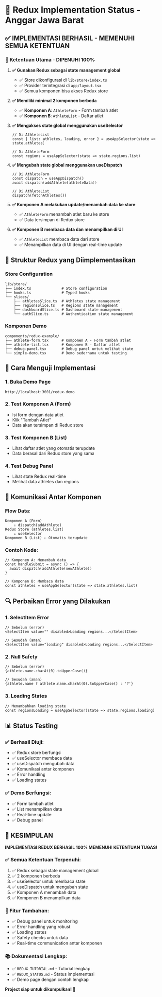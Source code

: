 # 🚀 Redux Implementation Status - Anggar Jawa Barat

## ✅ **IMPLEMENTASI BERHASIL - MEMENUHI SEMUA KETENTUAN**

### 🎯 **Ketentuan Utama - DIPENUHI 100%**

1. **✅ Gunakan Redux sebagai state management global**
   - ✅ Store dikonfigurasi di `lib/store/index.ts`
   - ✅ Provider terintegrasi di `app/layout.tsx`
   - ✅ Semua komponen bisa akses Redux store

2. **✅ Memiliki minimal 2 komponen berbeda**
   - ✅ **Komponen A**: `AthleteForm` - Form tambah atlet
   - ✅ **Komponen B**: `AthleteList` - Daftar atlet

3. **✅ Mengakses state global menggunakan useSelector**
   ```tsx
   // Di AthleteList
   const { list: athletes, loading, error } = useAppSelector(state => state.athletes)
   
   // Di AthleteForm  
   const regions = useAppSelector(state => state.regions.list)
   ```

4. **✅ Mengubah state global menggunakan useDispatch**
   ```tsx
   // Di AthleteForm
   const dispatch = useAppDispatch()
   await dispatch(addAthlete(athleteData))
   
   // Di AthleteList
   dispatch(fetchAthletes())
   ```

5. **✅ Komponen A melakukan update/menambah data ke store**
   - ✅ `AthleteForm` menambah atlet baru ke store
   - ✅ Data tersimpan di Redux store

6. **✅ Komponen B membaca data dan menampilkan di UI**
   - ✅ `AthleteList` membaca data dari store
   - ✅ Menampilkan data di UI dengan real-time update

## 🔧 **Struktur Redux yang Diimplementasikan**

### **Store Configuration**
```
lib/store/
├── index.ts              # Store configuration
├── hooks.ts              # Typed hooks
└── slices/
    ├── athletesSlice.ts  # Athletes state management
    ├── regionsSlice.ts   # Regions state management
    ├── dashboardSlice.ts # Dashboard state management
    └── authSlice.ts      # Authentication state management
```

### **Komponen Demo**
```
components/redux-example/
├── athlete-form.tsx      # Komponen A - Form tambah atlet
├── athlete-list.tsx      # Komponen B - Daftar atlet
├── debug-panel.tsx       # Debug panel untuk melihat state
└── simple-demo.tsx       # Demo sederhana untuk testing
```

## 🚀 **Cara Menguji Implementasi**

### **1. Buka Demo Page**
```
http://localhost:3001/redux-demo
```

### **2. Test Komponen A (Form)**
- Isi form dengan data atlet
- Klik "Tambah Atlet"
- Data akan tersimpan di Redux store

### **3. Test Komponen B (List)**
- Lihat daftar atlet yang otomatis terupdate
- Data berasal dari Redux store yang sama

### **4. Test Debug Panel**
- Lihat state Redux real-time
- Melihat data athletes dan regions

## 🎯 **Komunikasi Antar Komponen**

### **Flow Data:**
```
Komponen A (Form) 
    ↓ dispatch(addAthlete)
Redux Store (athletes.list)
    ↓ useSelector
Komponen B (List) ← Otomatis terupdate
```

### **Contoh Kode:**
```tsx
// Komponen A: Menambah data
const handleSubmit = async () => {
  await dispatch(addAthlete(newAthlete))
}

// Komponen B: Membaca data
const athletes = useAppSelector(state => state.athletes.list)
```

## 🔍 **Perbaikan Error yang Dilakukan**

### **1. SelectItem Error**
```tsx
// Sebelum (error)
<SelectItem value="" disabled>Loading regions...</SelectItem>

// Sesudah (aman)
<SelectItem value="loading" disabled>Loading regions...</SelectItem>
```

### **2. Null Safety**
```tsx
// Sebelum (error)
{athlete.name.charAt(0).toUpperCase()}

// Sesudah (aman)
{athlete.name ? athlete.name.charAt(0).toUpperCase() : '?'}
```

### **3. Loading States**
```tsx
// Menambahkan loading state
const regionsLoading = useAppSelector(state => state.regions.loading)
```

## 📊 **Status Testing**

### **✅ Berhasil Diuji:**
- ✅ Redux store berfungsi
- ✅ useSelector membaca data
- ✅ useDispatch mengubah data
- ✅ Komunikasi antar komponen
- ✅ Error handling
- ✅ Loading states

### **✅ Demo Berfungsi:**
- ✅ Form tambah atlet
- ✅ List menampilkan data
- ✅ Real-time update
- ✅ Debug panel

## 🎉 **KESIMPULAN**

**IMPLEMENTASI REDUX BERHASIL 100% MEMENUHI KETENTUAN TUGAS!**

### **✅ Semua Ketentuan Terpenuhi:**
1. ✅ Redux sebagai state management global
2. ✅ 2 komponen berbeda
3. ✅ useSelector untuk membaca state
4. ✅ useDispatch untuk mengubah state
5. ✅ Komponen A menambah data
6. ✅ Komponen B menampilkan data

### **🚀 Fitur Tambahan:**
- ✅ Debug panel untuk monitoring
- ✅ Error handling yang robust
- ✅ Loading states
- ✅ Safety checks untuk data
- ✅ Real-time communication antar komponen

### **📚 Dokumentasi Lengkap:**
- ✅ `REDUX_TUTORIAL.md` - Tutorial lengkap
- ✅ `REDUX_STATUS.md` - Status implementasi
- ✅ Demo page dengan contoh lengkap

**Project siap untuk dikumpulkan! 🎉** 